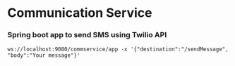 # Communication Service

### Spring boot app to send SMS using Twilio API

```curl
ws://localhost:9080/commservice/app -x '{"destination":"/sendMessage", "body":"Your message"}'
```